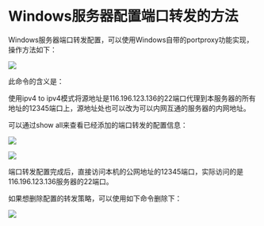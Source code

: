 # Windows服务器配置端口转发的方法
Windows服务器端口转发配置，可以使用Windows自带的portproxy功能实现，操作方法如下：


![](../../../../../image\Elastic-Compute\Virtual-Machine\Windows\Windows服务器配置端口转发的方法01.png)


此命令的含义是：

使用ipv4 to ipv4模式将源地址是116.196.123.136的22端口代理到本服务器的所有地址的12345端口上，源地址处也可以改为可以内网互通的服务器的内网地址。

可以通过show all来查看已经添加的端口转发的配置信息：

![](../../../../../image\Elastic-Compute\Virtual-Machine\Windows\Windows服务器配置端口转发的方法02.png)




![](../../../../../image/Elastic-Compute/Virtual-Machine/Windows/Windows%E6%9C%8D%E5%8A%A1%E5%99%A8%E9%85%8D%E7%BD%AE%E7%AB%AF%E5%8F%A3%E8%BD%AC%E5%8F%91%E7%9A%84%E6%96%B9%E6%B3%9502.png)

端口转发配置完成后，直接访问本机的公网地址的12345端口，实际访问的是116.196.123.136服务器的22端口。

如果想删除配置的转发策略，可以使用如下命令删除下：

![](../../../../../image\Elastic-Compute\Virtual-Machine\Windows\Windows服务器配置端口转发的方法03.png)
